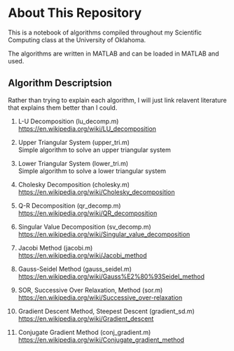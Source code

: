About This Repository
=====================
This is a notebook of algorithms compiled throughout my Scientific Computing class at the University of Oklahoma.

The algorithms are written in MATLAB and can be loaded in MATLAB and used.

Algorithm Descriptsion
----------------------
Rather than trying to explain each algorithm, I will just link relavent literature that explains them better than I could.

1. L-U Decomposition (lu_decomp.m)<br/>
https://en.wikipedia.org/wiki/LU_decomposition

2. Upper Triangular System (upper_tri.m)<br>
Simple algorithm to solve an upper triangular system

3. Lower Triangular System (lower_tri.m)<br>
Simple algorithm to solve a lower triangular system

4. Cholesky Decomposition (cholesky.m)<br>
https://en.wikipedia.org/wiki/Cholesky_decomposition 

5. Q-R Decomposition (qr_decomp.m)<br>
https://en.wikipedia.org/wiki/QR_decomposition

6. Singular Value Decomposition (sv_decomp.m)<br>
https://en.wikipedia.org/wiki/Singular_value_decomposition

7. Jacobi Method (jacobi.m)<br>
https://en.wikipedia.org/wiki/Jacobi_method

8. Gauss-Seidel Method (gauss_seidel.m)<br>
https://en.wikipedia.org/wiki/Gauss%E2%80%93Seidel_method

9. SOR, Successive Over Relaxation, Method (sor.m)<br>
https://en.wikipedia.org/wiki/Successive_over-relaxation

10. Gradient Descent Method, Steepest Descent (gradient_sd.m)<br>
https://en.wikipedia.org/wiki/Gradient_descent

11. Conjugate Gradient Method (conj_gradient.m)<br>
https://en.wikipedia.org/wiki/Conjugate_gradient_method